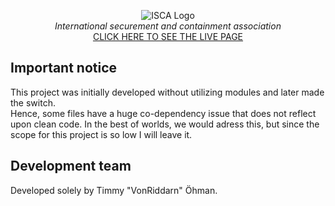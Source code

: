 <p align="center">
  <img src="https://github.com/VonRiddarn/isca-monster-database/blob/main/public/resources/isca_labs.png?raw=true" alt="ISCA Logo" /> <br />
  <i>International securement and containment association</i><br />
  <a href="https://vonriddarn.github.io/isca-monster-database/public/">CLICK HERE TO SEE THE LIVE PAGE</a>
</p>

## Important notice
This project was initially developed without utilizing modules and later made the switch.<br />
Hence, some files have a huge co-dependency issue that does not reflect upon clean code.<bt />
In the best of worlds, we would adress this, but since the scope for this project is so low I will leave it.

## Development team
Developed solely by Timmy "VonRiddarn" Öhman.